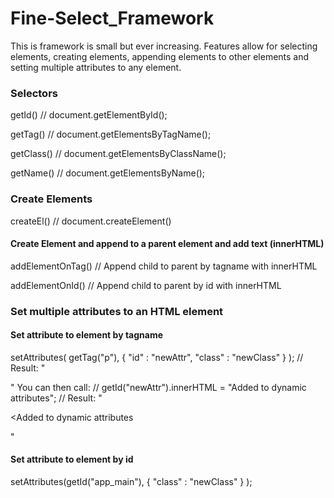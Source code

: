 # Fine-Select_Framework

This is framework is small but ever increasing. Features allow for selecting elements, 
creating elements, appending elements to other elements and setting multiple attributes to any element.

### Selectors
getId()           // document.getElementById();

getTag()          // document.getElementsByTagName();

getClass()        // document.getElementsByClassName();

getName()         // document.getElementsByName();

### Create Elements
createEl()        // document.createElement()
#### Create Element and append to a parent element and add text (innerHTML)
addElementOnTag() // Append child to parent by tagname with innerHTML

addElementOnId()  // Append child to parent by id with innerHTML

### Set multiple attributes to an HTML element 

#### Set attribute to element by tagname
setAttributes( getTag("p"), 
    { "id" : "newAttr", "class" : "newClass" }
);
// Result: "<p id="newAttr" class="newClass"></p>"
You can then call:
// getId("newAttr").innerHTML = "Added to dynamic attributes";
// Result: "<p id="newAttr" class="newClass"><Added to dynamic attributes</p>"

#### Set attribute to element by id 
setAttributes(getId("app_main"), 
    { "class" : "newClass" }
);


